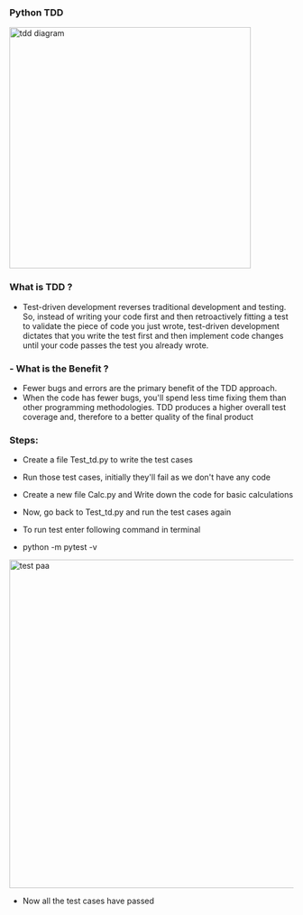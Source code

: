### Python TDD

<img width="428" alt="tdd diagram" src="https://user-images.githubusercontent.com/110182832/183959713-a8dd3665-7936-4aae-9d63-505af85e51b8.png">





### What is TDD ?
 - Test-driven development reverses traditional development and testing. So, instead of writing your code first and then retroactively fitting a test to validate the piece of code you just wrote, test-driven development dictates that you write the test first and then implement code changes until your code passes the test you already wrote.

### - What is the Benefit ?
 - Fewer bugs and errors are the primary benefit of the TDD approach.
 - When the code has fewer bugs, you'll spend less time fixing them than other programming methodologies. TDD produces a higher overall test coverage and, therefore to a better quality of the final product

### Steps:
- Create a file Test_td.py to write the test cases
- Run those test cases, initially they'll fail as we don't have any code
- Create a new file Calc.py and Write down the code for basic calculations
- Now, go back to Test_td.py and run the test cases again

- To run test enter following command in terminal
- python -m pytest -v


<img width="583" alt="test paa" src="https://user-images.githubusercontent.com/110182832/184086710-5aaf2018-3ad6-4dc1-97b7-cab3b71bf8e5.png">


- Now all the test cases have passed 
